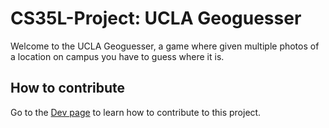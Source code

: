 # CS35L-Project: UCLA Geoguesser

Welcome to the UCLA Geoguesser, a game where given multiple photos of a location on campus you have to guess where it is.

## How to contribute

Go to the [Dev page](./dev.md) to learn how to contribute to this project.

